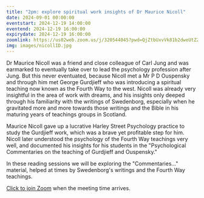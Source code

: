 ```yaml
---
title: "2pm: explore spiritual work insights of Dr Maurice Nicoll"
date: 2024-09-01 00:00:00
eventstart: 2024-12-19 14:00:00
eventend: 2024-12-19 16:00:00
expirydate: 2024-12-19 16:00:00
zoomlink: https://us02web.zoom.us/j/320544045?pwd=QjZtbUxvVk81b2dweUtZZTE3ZE9IZz09
img: images/nicollID.jpg
---
```


Dr Maurice Nicoll was a friend and close colleague of Carl Jung and was earmarked to eventually take over to lead the psychology profession after Jung. But this never eventuated, because Nicoll met a Mr P D Ouspensky and through him met George Gurdjieff who was introducing a spiritual teaching now known as the Fourth Way to the west. Nicoll was already very insightful in the area of work with dreams, and his insights only deeped through his familiarity with the writings of Swedenborg, especially when he gravitated more and more towards those writings and the Bible in his maturing years of teachings groups in Scotland.

Maurice Nicoll gave up a lucrative Harley Street Psychology practice to study the Gurdjieff work, which was a brave yet profitable step for him. Nicoll later understood the psychology of the Fourth Way teachings very well, and documented his insights for his students in the "Psychological Commentaries on the teaching of Gurdjieff and Ouspensky."

In these reading sessions we will be exploring the "Commentaries..." material, helped at times by Swedenborg's writings and the Fourth Way teachings.

[Click to join Zoom](https://us02web.zoom.us/j/320544045?pwd=QjZtbUxvVk81b2dweUtZZTE3ZE9IZz09) when the meeting time arrives.


